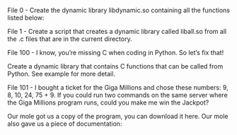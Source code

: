 File 0 - Create the dynamic library libdynamic.so containing all the functions listed below:

File 1 - Create a script that creates a dynamic library called liball.so from all the .c files that are in the current directory.

File 100  - I know, you’re missing C when coding in Python. So let’s fix that!

Create a dynamic library that contains C functions that can be called from Python. See example for more detail.

File 101 - I bought a ticket for the Giga Millions and chose these numbers: 9, 8, 10, 24, 75 + 9. If you could run two commands on the same server where the Giga Millions program runs, could you make me win the Jackpot?

Our mole got us a copy of the program, you can download it here. Our mole also gave us a piece of documentation:
